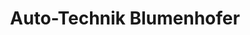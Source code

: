 ---
title: "Auto-Technik Blumenhofer"
url: /recklinghausen/auto-technik-blumenhofer/
shop: Autowerkstatt
---